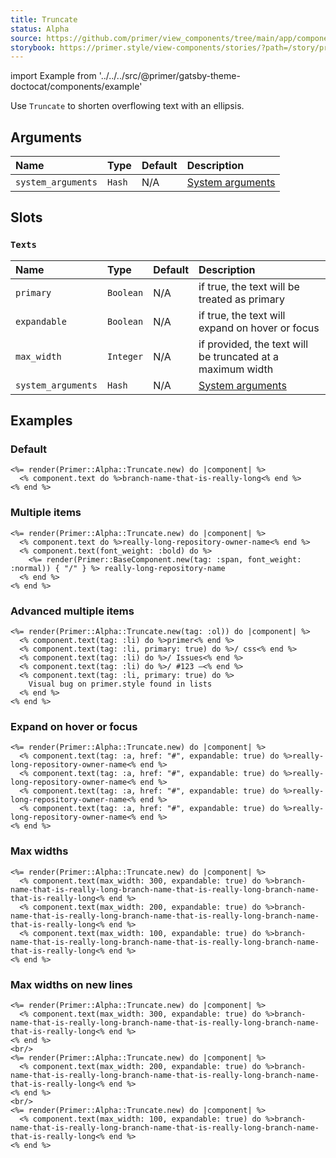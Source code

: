 ```yaml
---
title: Truncate
status: Alpha
source: https://github.com/primer/view_components/tree/main/app/components/primer/alpha/truncate.rb
storybook: https://primer.style/view-components/stories/?path=/story/primer-alpha-truncate
---
```


import Example from '../../../src/@primer/gatsby-theme-doctocat/components/example'

<!-- Warning: AUTO-GENERATED file, do not edit. Add code comments to your Ruby instead <3 -->

Use `Truncate` to shorten overflowing text with an ellipsis.

## Arguments

| Name | Type | Default | Description |
| :- | :- | :- | :- |
| `system_arguments` | `Hash` | N/A | [System arguments](/system-arguments) |

## Slots

### `Texts`



| Name | Type | Default | Description |
| :- | :- | :- | :- |
| `primary` | `Boolean` | N/A | if true, the text will be treated as primary |
| `expandable` | `Boolean` | N/A | if true, the text will expand on hover or focus |
| `max_width` | `Integer` | N/A | if provided, the text will be truncated at a maximum width |
| `system_arguments` | `Hash` | N/A | [System arguments](/system-arguments) |

## Examples

### Default

<Example src="<span data-view-component='true' class='Truncate'>    <span data-view-component='true' class='Truncate-text'>branch-name-that-is-really-long</span></span>" />

```erb
<%= render(Primer::Alpha::Truncate.new) do |component| %>
  <% component.text do %>branch-name-that-is-really-long<% end %>
<% end %>
```

### Multiple items

<Example src="<span data-view-component='true' class='Truncate'>    <span data-view-component='true' class='Truncate-text'>really-long-repository-owner-name</span>    <span data-view-component='true' class='Truncate-text text-bold'>    <span data-view-component='true' class='text-normal'>/</span> really-long-repository-name</span></span>" />

```erb
<%= render(Primer::Alpha::Truncate.new) do |component| %>
  <% component.text do %>really-long-repository-owner-name<% end %>
  <% component.text(font_weight: :bold) do %>
    <%= render(Primer::BaseComponent.new(tag: :span, font_weight: :normal)) { "/" } %> really-long-repository-name
  <% end %>
<% end %>
```

### Advanced multiple items

<Example src="<ol data-view-component='true' class='Truncate'>    <li data-view-component='true' class='Truncate-text'>primer</li>    <li data-view-component='true' class='Truncate-text Truncate-text--primary'>/ css</li>    <li data-view-component='true' class='Truncate-text'>/ Issues</li>    <li data-view-component='true' class='Truncate-text'>/ #123 —</li>    <li data-view-component='true' class='Truncate-text Truncate-text--primary'>    Visual bug on primer.style found in lists</li></ol>" />

```erb
<%= render(Primer::Alpha::Truncate.new(tag: :ol)) do |component| %>
  <% component.text(tag: :li) do %>primer<% end %>
  <% component.text(tag: :li, primary: true) do %>/ css<% end %>
  <% component.text(tag: :li) do %>/ Issues<% end %>
  <% component.text(tag: :li) do %>/ #123 —<% end %>
  <% component.text(tag: :li, primary: true) do %>
    Visual bug on primer.style found in lists
  <% end %>
<% end %>
```

### Expand on hover or focus

<Example src="<span data-view-component='true' class='Truncate'>    <a href='#' data-view-component='true' class='Truncate-text Truncate-text--expandable'>really-long-repository-owner-name</a>    <a href='#' data-view-component='true' class='Truncate-text Truncate-text--expandable'>really-long-repository-owner-name</a>    <a href='#' data-view-component='true' class='Truncate-text Truncate-text--expandable'>really-long-repository-owner-name</a>    <a href='#' data-view-component='true' class='Truncate-text Truncate-text--expandable'>really-long-repository-owner-name</a></span>" />

```erb
<%= render(Primer::Alpha::Truncate.new) do |component| %>
  <% component.text(tag: :a, href: "#", expandable: true) do %>really-long-repository-owner-name<% end %>
  <% component.text(tag: :a, href: "#", expandable: true) do %>really-long-repository-owner-name<% end %>
  <% component.text(tag: :a, href: "#", expandable: true) do %>really-long-repository-owner-name<% end %>
  <% component.text(tag: :a, href: "#", expandable: true) do %>really-long-repository-owner-name<% end %>
<% end %>
```

### Max widths

<Example src="<span data-view-component='true' class='Truncate'>    <span style='max-width: 300px;' data-view-component='true' class='Truncate-text Truncate-text--expandable'>branch-name-that-is-really-long-branch-name-that-is-really-long-branch-name-that-is-really-long</span>    <span style='max-width: 200px;' data-view-component='true' class='Truncate-text Truncate-text--expandable'>branch-name-that-is-really-long-branch-name-that-is-really-long-branch-name-that-is-really-long</span>    <span style='max-width: 100px;' data-view-component='true' class='Truncate-text Truncate-text--expandable'>branch-name-that-is-really-long-branch-name-that-is-really-long-branch-name-that-is-really-long</span></span>" />

```erb
<%= render(Primer::Alpha::Truncate.new) do |component| %>
  <% component.text(max_width: 300, expandable: true) do %>branch-name-that-is-really-long-branch-name-that-is-really-long-branch-name-that-is-really-long<% end %>
  <% component.text(max_width: 200, expandable: true) do %>branch-name-that-is-really-long-branch-name-that-is-really-long-branch-name-that-is-really-long<% end %>
  <% component.text(max_width: 100, expandable: true) do %>branch-name-that-is-really-long-branch-name-that-is-really-long-branch-name-that-is-really-long<% end %>
<% end %>
```

### Max widths on new lines

<Example src="<span data-view-component='true' class='Truncate'>    <span style='max-width: 300px;' data-view-component='true' class='Truncate-text Truncate-text--expandable'>branch-name-that-is-really-long-branch-name-that-is-really-long-branch-name-that-is-really-long</span></span><br/><span data-view-component='true' class='Truncate'>    <span style='max-width: 200px;' data-view-component='true' class='Truncate-text Truncate-text--expandable'>branch-name-that-is-really-long-branch-name-that-is-really-long-branch-name-that-is-really-long</span></span><br/><span data-view-component='true' class='Truncate'>    <span style='max-width: 100px;' data-view-component='true' class='Truncate-text Truncate-text--expandable'>branch-name-that-is-really-long-branch-name-that-is-really-long-branch-name-that-is-really-long</span></span>" />

```erb
<%= render(Primer::Alpha::Truncate.new) do |component| %>
  <% component.text(max_width: 300, expandable: true) do %>branch-name-that-is-really-long-branch-name-that-is-really-long-branch-name-that-is-really-long<% end %>
<% end %>
<br/>
<%= render(Primer::Alpha::Truncate.new) do |component| %>
  <% component.text(max_width: 200, expandable: true) do %>branch-name-that-is-really-long-branch-name-that-is-really-long-branch-name-that-is-really-long<% end %>
<% end %>
<br/>
<%= render(Primer::Alpha::Truncate.new) do |component| %>
  <% component.text(max_width: 100, expandable: true) do %>branch-name-that-is-really-long-branch-name-that-is-really-long-branch-name-that-is-really-long<% end %>
<% end %>
```
